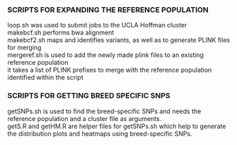
### SCRIPTS FOR EXPANDING THE REFERENCE POPULATION <br />
loop.sh was used to submit jobs to the UCLA Hoffman cluster <br />
makebcf.sh performs bwa alignment <br />
makebcf2.sh maps and identifies variants, as well as to generate PLINK files for merging <br />
mergeref.sh is used to add the newly made plink files to an existing reference population <br />
  it takes a list of PLINK prefixes to merge with the reference population identified within the script <br />

### SCRIPTS FOR GETTING BREED SPECIFIC SNPS <br />
getSNPs.sh is used to find the breed-specific SNPs and needs the reference population and a cluster file as arguments. <br />
getS.R and getHM.R are helper files for getSNPs.sh which help to generate the distribution plots and heatmaps using breed-specific SNPs. <br />


